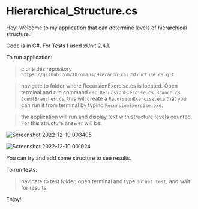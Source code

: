 # Hierarchical_Structure.cs

Hey! Welcome to my application that can determine levels of hierarchical structure.

Code is in C#. For Tests I used xUnit 2.4.1.

To run application:

> clone this repository `https://github.com/IKromans/Hierarchical_Structure.cs.git`

> navigate to folder where RecursionExercise.cs is located. Open terminal and run command `csc RecursionExercise.cs Branch.cs CountBranches.cs`, this will create a `RecursionExercise.exe` that you can run it from terminal by typing `RecursionExercise.exe`.

> the application will run and display text with structure levels counted. For this structure answer will be:

![Screenshot 2022-12-10 003405](https://user-images.githubusercontent.com/66387211/206806428-f0d209a4-a587-457d-80fc-cc8d12bd85fb.jpg)

![Screenshot 2022-12-10 001924](https://user-images.githubusercontent.com/66387211/206804903-14420f71-d13d-4e87-abb7-5251ec1f6dc3.jpg)

You can try and add some structure to see results.

To run tests:

> navigate to test folder, open terminal and type `dotnet test`, and wait for results.

Enjoy!
